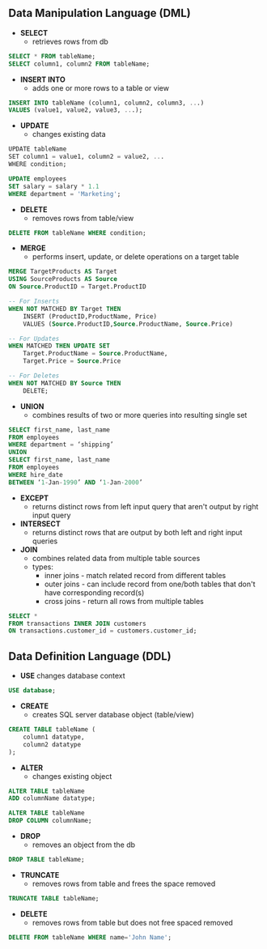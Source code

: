 
## Data Manipulation Language (DML)
- **SELECT**
	- retrieves rows from db
```sql
SELECT * FROM tableName;
SELECT column1, column2 FROM tableName;
```
- **INSERT INTO**
	- adds one or more rows to a table or view
```sql
INSERT INTO tableName (column1, column2, column3, ...)
VALUES (value1, value2, value3, ...);
```
- **UPDATE**
	- changes existing data
```sql
UPDATE tableName  
SET column1 = value1, column2 = value2, ...  
WHERE condition;

UPDATE employees 
SET salary = salary * 1.1 
WHERE department = 'Marketing';
```
- **DELETE**
	- removes rows from table/view
```sql
DELETE FROM tableName WHERE condition;
```
- **MERGE**
	- performs insert, update, or delete operations on a target table
```sql
MERGE TargetProducts AS Target
USING SourceProducts AS Source
ON Source.ProductID = Target.ProductID

-- For Inserts
WHEN NOT MATCHED BY Target THEN
    INSERT (ProductID,ProductName, Price)
    VALUES (Source.ProductID,Source.ProductName, Source.Price)

-- For Updates
WHEN MATCHED THEN UPDATE SET
    Target.ProductName = Source.ProductName,
    Target.Price = Source.Price

-- For Deletes
WHEN NOT MATCHED BY Source THEN
    DELETE;
```
- **UNION**
	- combines results of two or more queries into resulting single set
```sql
SELECT first_name, last_name 
FROM employees 
WHERE department = ‘shipping’ 
UNION 
SELECT first_name, last_name 
FROM employees 
WHERE hire_date 
BETWEEN ‘1-Jan-1990’ AND ‘1-Jan-2000’
```
- **EXCEPT**
	- returns distinct rows from left input query that aren't output by right input query
- **INTERSECT**
	- returns distinct rows that are output by both left and right input queries
- **JOIN**
	- combines related data from multiple table sources
	- types:
		- inner joins - match related record from different tables
		- outer joins - can include record from one/both tables that don't have corresponding record(s)
		- cross joins - return all rows from multiple tables
```sql
SELECT *
FROM transactions INNER JOIN customers
ON transactions.customer_id = customers.customer_id;
```
## Data Definition Language (DDL)
- **USE**
	  changes database context
```sql
USE database;
```
- **CREATE**
	- creates SQL server database object (table/view)
```sql
CREATE TABLE tableName (
	column1 datatype,
	column2 datatype
);
```
- **ALTER**
	- changes existing object
```sql
ALTER TABLE tableName
ADD columnName datatype;

ALTER TABLE tableName
DROP COLUMN columnName;
```
- **DROP**
	- removes an object from the db
```sql
DROP TABLE tableName;
```
- **TRUNCATE**
	- removes rows from table and frees the space removed
```sql
TRUNCATE TABLE tableName;
```
- **DELETE**
	- removes rows from table but does not free spaced removed
```sql
DELETE FROM tableName WHERE name='John Name';
```